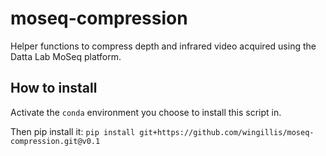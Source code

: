# moseq-compression
Helper functions to compress depth and infrared video acquired using the Datta Lab MoSeq platform.

## How to install

Activate the `conda` environment you choose to install this script in.

Then pip install it:
`pip install git+https://github.com/wingillis/moseq-compression.git@v0.1`

